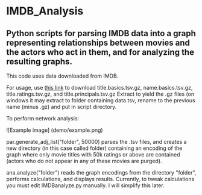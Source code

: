 <h1>IMDB_Analysis</h1>
<h2>Python scripts for parsing IMDB data into a graph representing relationships between movies and the actors who act in them, and for analyzing the resulting graphs.</h2>

This code uses data downloaded from IMDB.

For usage,  use <a href="https://datasets.imdbws.com/">this link</a> to download title.basics.tsv.gz, name.basics.tsv.gz, title.ratings.tsv.gz, and title.principals.tsv.gz Extract to yield the .gz files (on windows it may extract to folder containing data.tsv, rename to the previous name (minus .gz) and put in script directory.

To perform network analysis:

![Example image]
(demo/example.png)

par.generate_adj_list("folder", 50000) parses the .tsv files, and creates a new directory (in this case called folder) containing an encoding of the graph where only movie titles with 50k ratings or above are contained (actors who do not appear in any of these movies are purged).

ana.analyze("folder") reads the graph encodings from the directory "folder", performs calculations, and displays results. Currently, to tweak calculations you must edit IMDBanalyze.py manually. I will simplify this later.

